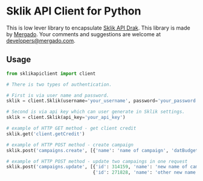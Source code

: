# Sklik API Client for Python

This is low lever library to encapsulate [Sklik API Drak](https://api.sklik.cz/drak/usage.html). This library is made by [Mergado](http://www.mergado.cz/). Your comments and suggestions are welcome at developers@mergado.com.

## Usage

```python
from sklikapiclient import client

# There is two types of authentication.

# First is via user name and password.
sklik = client.Sklik(username='your_username', password='your_password')

# Second is via api key which can user generate in Sklik settings.
sklik = client.Sklik(api_key='your_api_key')

# example of HTTP GET method - get client credit
sklik.get('client.getCredit')

# example of HTTP POST method - create campaign
sklik.post('campaigns.create', [{'name': 'name of campaign', 'datBudget': 10000}])

# example of HTTP POST method - update two campaings in one request
sklik.post('campaigns.update', [{'id': 314159, 'name': 'new name of campaign'},
                                {'id': 271828, 'name': 'other new name'}])

```
